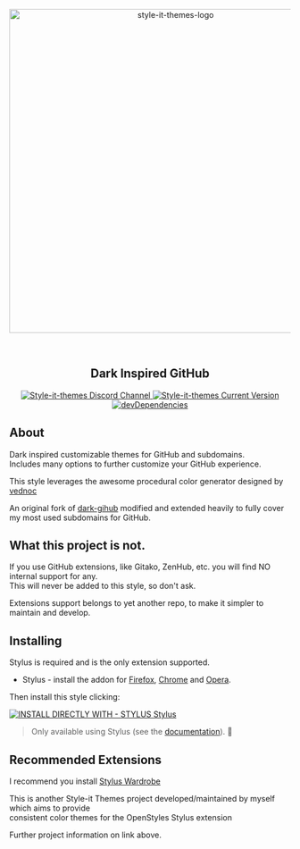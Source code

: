 <p align="center">
  <img alt="style-it-themes-logo" src="https://raw.githack.com/style-it-themes/style-it-themes-logos/master/style-it-themes-logo-full.svg" width="580">
</p>
<br>
<h2 align="center"><strong>Dark Inspired GitHub</strong></h2>
<p align="center">
  <a href="https://discord.gg/EpdGSfH">
    <img src="https://img.shields.io/badge/style--it--themes-discord%20channel-blue.svg?style=for-the-badge" alt="Style-it-themes Discord Channel">
  </a>
  <a href="https://github.com/style-it-themes/dark-inspired-github/releases">
    <img src="https://img.shields.io/github/tag/style-it-themes/dark-inspired-github.svg?label=Current%20Version&style=for-the-badge" alt="Style-it-themes Current Version">
  </a>
  <a href="https://david-dm.org/Style-it-Themes/dark-inspired-github?type=dev">
    <img src="https://img.shields.io/david/dev/style-it-themes/dark-inspired-github.svg?label=devDependencies&style=for-the-badge" alt="devDependencies">
  </a>
</p>

## About

Dark inspired customizable themes for GitHub and subdomains.<br>
Includes many options to further customize your GitHub experience.

This style leverages the awesome procedural color generator designed by [vednoc](https://github.com/vednoc/)

An original fork of [dark-gihub](https://github.com/vednoc/dark-github) modified and extended heavily to fully cover
my most used subdomains for GitHub.

## What this project is not.

If you use GitHub extensions, like Gitako, ZenHub, etc. you will find NO internal support for any.<br>
This will never be added to this style, so don't ask.

Extensions support belongs to yet another repo, to make it simpler to maintain and develop.

## Installing

Stylus is required and is the only extension supported.

* Stylus - install the addon for [Firefox](https://addons.mozilla.org/en-US/firefox/addon/styl-us/), [Chrome](https://chrome.google.com/webstore/detail/stylus/clngdbkpkpeebahjckkjfobafhncgmne) and [Opera](https://addons.opera.com/en-gb/extensions/details/stylus/).

Then install this style clicking:

[![INSTALL DIRECTLY WITH - STYLUS Stylus](https://img.shields.io/badge/Install_directly_with-Stylus-21d1d0.svg?longCache=true&style=for-the-badge)](https://github.com/style-it-themes/dark-inspired-github/raw/main/dark-inspired-github.user.styl)
  > Only available using Stylus (see the [documentation](https://github.com/openstyles/stylus/wiki/Usercss)). 🎉

 ## Recommended Extensions

I recommend you install [Stylus Wardrobe](https://github.com/style-it-themes/stylus-wardrobe)

This is another Style-it Themes project developed/maintained by myself which aims to provide<br>
consistent color themes for the OpenStyles Stylus extension

Further project information on link above.
